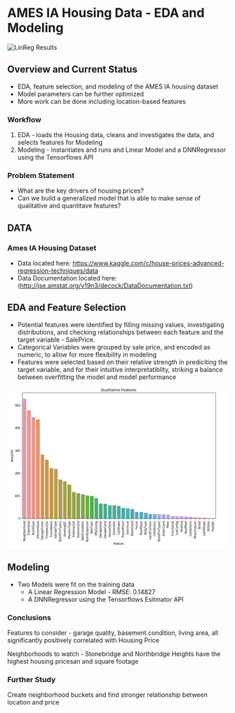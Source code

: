 # AMES IA Housing Data - EDA and Modeling


![LinReg Results](data/assets/Linreg_rsults.PNG)



## Overview and Current Status
- EDA, feature selection, and modeling of the AMES IA housing dataset
- Model parameters can be further optimized
- More work can be done including location-based features

### Workflow
1. EDA - loads the Housing data, cleans and investigates the data, and selects features for Modeling
2. Modeling - instantiates and runs and Linear Model and a DNNRegressor using the Tensorflows API

### Problem Statement
- What are the key drivers of housing prices?
- Can we build a generalized model that is able to make sense of qualitative and quantitave features?


## DATA

### Ames IA Housing Dataset
- Data located here: https://www.kaggle.com/c/house-prices-advanced-regression-techniques/data
- Data Documentation located here: (http://jse.amstat.org/v19n3/decock/DataDocumentation.txt)


## EDA and Feature Selection

- Potential features were identified by filling missing values, investigating distributions, and checking relationships between each feature and the target variable - SalePrice.
- Categorical Variables were grouped by sale price, and encoded as numeric, to allow for more flexibility in modeling
- Features were selected based on their relative strength in prediciting the target variable, and for their intuitive interpretatiblity, striking a balance between overfitting the model and model performance


![Qualitative Features](data/assets/qual_features.PNG)


## Modeling

- Two Models were fit on the training data
    - A Linear Regression Model - RMSE: 0.14827
    - A DNNRegressor using the Tensorflows Esitmator API
    


### Conclusions

Features to consider - garage quality, basement condition, living area, all significantly positively correlated with Housing Price

Neighborhoods to watch - Stonebridge and Northbridge Heights have the highest housing pricesan and square footage

### Further Study

Create neighborhood buckets and find stronger relationship between location and price